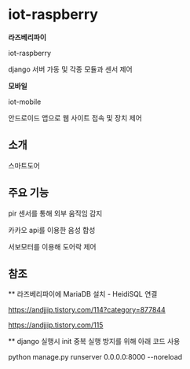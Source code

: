 # iot-raspberry

**라즈베리파이**

iot-raspberry

django 서버 가동 및 각종 모듈과 센서 제어



**모바일**

iot-mobile

안드로이드 앱으로 웹 사이트 접속 및 장치 제어



## 소개

스마트도어



## 주요 기능

pir 센서를 통해 외부 움직임 감지

카카오 api를 이용한 음성 합성

서보모터를 이용해 도어락 제어



## 참조

** 라즈베리파이에 MariaDB 설치 - HeidiSQL 연결

https://andjjip.tistory.com/114?category=877844

https://andjjip.tistory.com/115



** django 실행시 init 중복 실행 방지를 위해 아래 코드 사용

python manage.py runserver 0.0.0.0:8000 --noreload

